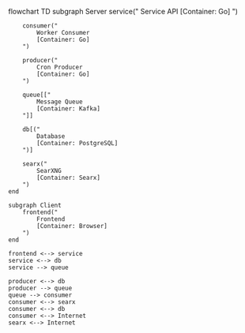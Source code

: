 flowchart TD
    subgraph Server
        service("
            Service API
            [Container: Go]
        ")

        consumer("
            Worker Consumer
            [Container: Go]
        ")

        producer("
            Cron Producer
            [Container: Go]
        ")

        queue[["
            Message Queue
            [Container: Kafka]
        "]]

        db[("
            Database
            [Container: PostgreSQL]
        ")]

        searx("
            SearXNG
            [Container: Searx]
        ")
    end

    subgraph Client
        frontend("
            Frontend
            [Container: Browser]
        ")
    end

    frontend <--> service
    service <--> db
    service --> queue

    producer <--> db
    producer --> queue
    queue --> consumer
    consumer <--> searx
    consumer <--> db
    consumer <--> Internet
    searx <--> Internet